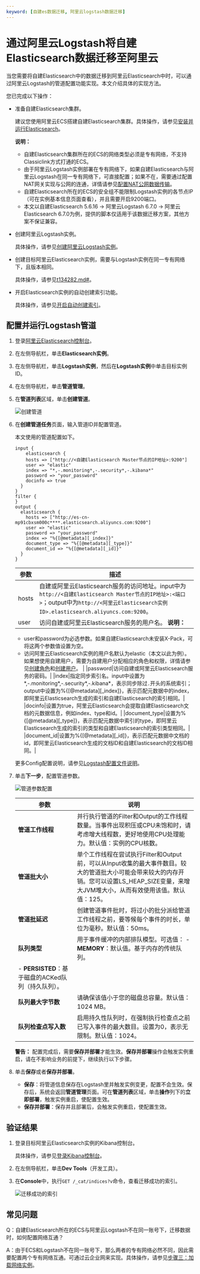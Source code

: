 ```yaml
---
keyword: [自建es数据迁移, 阿里云logstash数据迁移]
---
```


# 通过阿里云Logstash将自建Elasticsearch数据迁移至阿里云

当您需要将自建Elasticsearch中的数据迁移到阿里云Elasticsearch中时，可以通过阿里云Logstash的管道配置功能实现。本文介绍具体的实现方法。

您已完成以下操作：

-   准备自建Elasticsearch集群。

    建议您使用阿里云ECS搭建自建Elasticsearch集群。具体操作，请参见[安装并运行Elasticsearch](https://www.elastic.co/guide/cn/elasticsearch/guide/current/running-elasticsearch.html)。

    **说明：**

    -   自建Elasticsearch集群所在的ECS的网络类型必须是专有网络，不支持Classiclink方式打通的ECS。
    -   由于阿里云Logstash实例部署在专有网络下，如果自建Elasticsearch与阿里云Logstash在同一专有网络下，可直接配置；如果不在，需要通过配置NAT网关实现与公网的连通，详情请参见[配置NAT公网数据传输](/cn.zh-CN/Logstash/网络与安全/配置NAT公网数据传输.md)。
    -   自建Elasticsearch所在的ECS的安全组不能限制Logstash实例的各节点IP（可在实例基本信息页面查看），并且需要开启9200端口。
    -   本文以自建Elasticsearch 5.6.16 -\> 阿里云Logstash 6.7.0 -\> 阿里云Elasticsearch 6.7.0为例，提供的脚本仅适用于该数据迁移方案，其他方案不保证兼容。
-   创建阿里云Logstash实例。

    具体操作，请参见[创建阿里云Logstash实例](/cn.zh-CN/Logstash/快速入门/步骤一：创建实例/创建阿里云Logstash实例.md)。

-   创建目标阿里云Elasticsearch实例，需要与Logstash实例在同一专有网络下，且版本相同。

    具体操作，请参见[t134282.md\#](/cn.zh-CN/Elasticsearch/实例管理/创建阿里云Elasticsearch实例.md)。

-   开启Elasticsearch实例的自动创建索引功能。

    具体操作，请参见[开启自动创建索引](/cn.zh-CN/Elasticsearch/快速访问与配置.md)。


## 配置并运行Logstash管道

1.  登录[阿里云Elasticsearch控制台](https://elasticsearch.console.aliyun.com/#/home)。

2.  在左侧导航栏，单击**Elasticsearch实例**。

3.  在左侧导航栏，单击**Logstash实例**，然后在**Logstash实例**中单击目标实例ID。

4.  在左侧导航栏，单击**管道管理**。

5.  在**管道列表**区域，单击**创建管道**。

    ![创建管道](https://static-aliyun-doc.oss-accelerate.aliyuncs.com/assets/img/zh-CN/2312659951/p95025.png)

6.  在**创建管道任务**页面，输入管道ID并配置管道。

    本文使用的管道配置如下。

    ```
    input {
        elasticsearch {
        hosts => ["http://<自建Elasticsearch Master节点的IP地址>:9200"]
        user => "elastic"
        index => "*,-.monitoring*,-.security*,-.kibana*"
        password => "your_password"
        docinfo => true
      }
    }
    filter {
    }
    output {
      elasticsearch {
        hosts => ["http://es-cn-mp91cbxsm000c****.elasticsearch.aliyuncs.com:9200"]
        user => "elastic"
        password => "your_password"
        index => "%{[@metadata][_index]}"
        document_type => "%{[@metadata][_type]}"
        document_id => "%{[@metadata][_id]}"
      }
    }
    ```

    |参数|描述|
    |--|--|
    |hosts|自建或阿里云Elasticsearch服务的访问地址。input中为`http://<自建Elasticsearch Master节点的IP地址>:<端口>`；output中为`http://<阿里云Elasticsearch实例ID>.elasticsearch.aliyuncs.com:9200`。|
    |user|访问自建或阿里云Elasticsearch服务的用户名。 **说明：**

    -   user和password为必选参数。如果自建Elasticsearch未安装X-Pack，可将这两个参数值设置为空。
    -   访问阿里云Elasticsearch实例的用户名默认为elastic（本文以此为例）。如果想使用自建用户，需要为自建用户分配相应的角色和权限，详情请参见[创建角色](/cn.zh-CN/访问控制/Kibana角色管理/创建角色.md)和[创建用户](/cn.zh-CN/访问控制/Kibana角色管理/创建用户.md)。 |
    |password|访问自建或阿里云Elasticsearch服务的密码。|
    |index|指定同步索引名。input中设置为\*,-.monitoring\*,-.security\*,-.kibana\*，表示同步除过`.`开头的系统索引；output中设置为%\{\[@metadata\]\[\_index\]\}，表示匹配元数据中的index，即阿里云Elasticsearch生成的索引和自建Elasticsearch的索引相同。|
    |docinfo|设置为true，阿里云Elasticsearch会提取自建Elasticsearch文档的元数据信息，例如index、type和id。|
    |document\_type|设置为%\{\[@metadata\]\[\_type\]\}，表示匹配元数据中索引的type，即阿里云Elasticsearch生成的索引的类型和自建Elasticsearch的索引类型相同。|
    |document\_id|设置为%\{\[@metadata\]\[\_id\]\}，表示匹配元数据中文档的id，即阿里云Elasticsearch生成的文档ID和自建Elasticsearch的文档ID相同。|

    更多Config配置说明，请参见[Logstash配置文件说明](/cn.zh-CN/Logstash/管道任务管理/Logstash配置文件说明.md)。

7.  单击**下一步**，配置管道参数。

    ![管道参数配置](https://static-aliyun-doc.oss-accelerate.aliyuncs.com/assets/img/zh-CN/2312659951/p67293.png)

    |参数|说明|
    |--|--|
    |**管道工作线程**|并行执行管道的Filter和Output的工作线程数量。当事件出现积压或CPU未饱和时，请考虑增大线程数，更好地使用CPU处理能力。默认值：实例的CPU核数。|
    |**管道批大小**|单个工作线程在尝试执行Filter和Output前，可以从Input收集的最大事件数目。较大的管道批大小可能会带来较大的内存开销。您可以设置LS\_HEAP\_SIZE变量，来增大JVM堆大小，从而有效使用该值。默认值：125。|
    |**管道批延迟**|创建管道事件批时，将过小的批分派给管道工作线程之前，要等候每个事件的时长，单位为毫秒。默认值：50ms。|
    |**队列类型**|用于事件缓冲的内部排队模型。可选值：     -   **MEMORY**：默认值。基于内存的传统队列。
    -   **PERSISTED**：基于磁盘的ACKed队列（持久队列）。 |
    |**队列最大字节数**|请确保该值小于您的磁盘总容量。默认值：1024 MB。|
    |**队列检查点写入数**|启用持久性队列时，在强制执行检查点之前已写入事件的最大数目。设置为0，表示无限制。默认值：1024。|

    **警告：** 配置完成后，需要**保存并部署**才能生效。**保存并部署**操作会触发实例重启，请在不影响业务的前提下，继续执行以下步骤。

8.  单击**保存**或者**保存并部署**。

    -   **保存**：将管道信息保存在Logstash里并触发实例变更，配置不会生效。保存后，系统会返回**管道管理**页面。可在**管道列表**区域，单击**操作**列下的**立即部署**，触发实例重启，使配置生效。
    -   **保存并部署**：保存并且部署后，会触发实例重启，使配置生效。

## 验证结果

1.  登录目标阿里云Elasticsearch实例的Kibana控制台。

    具体操作，请参见[登录Kibana控制台](/cn.zh-CN/Elasticsearch/可视化控制/Kibana/登录Kibana控制台.md)。

2.  在左侧导航栏，单击**Dev Tools**（开发工具）。

3.  在**Console**中，执行`GET /_cat/indices?v`命令，查看迁移成功的索引。

    ![迁移成功的索引](https://static-aliyun-doc.oss-accelerate.aliyuncs.com/assets/img/zh-CN/1302659951/p95323.png)


## 常见问题

Q：自建Elasticsearch所在的ECS与阿里云Logstash不在同一账号下，迁移数据时，如何配置网络互通？

A：由于ECS和Logstash不在同一账号下，那么两者的专有网络必然不同，因此需要配置两个专有网络互通。可通过云企业网来实现。具体操作，请参见[步骤三：加载网络实例]()。

